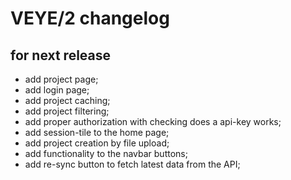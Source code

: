 # VEYE/2 changelog

## for next release

* add project page;
* add login page;
* add project caching;
* add project filtering;
* add proper authorization with checking does a api-key works;
* add session-tile to the home page;
* add project creation by file upload;
* add functionality to the navbar buttons;
* add re-sync button to fetch latest data from the API;